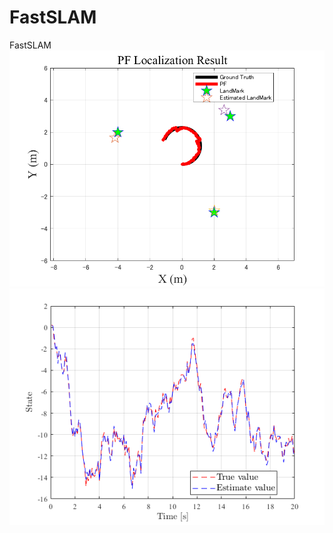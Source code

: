 # FastSLAM
FastSLAM
![FastSLAM1.0](https://github.com/Ramune6110/FastSLAM/blob/master/FastSLAM/FastSLAM1.0.png)
![State Estimation SISO System](https://github.com/Ramune6110/KalmanFilter-Framework/blob/master/KalmanFilter_Framework_SISO.png)  
